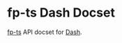 # fp-ts Dash Docset

[fp-ts](https://github.com/gcanti/fp-ts) API docset for [Dash](http://kapeli.com/dash).

